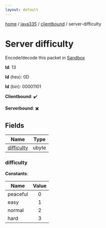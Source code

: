 ```yaml
---
layout: default
---
```


[home](/)  /  [java335](/protocol/java335)  /  [clientbound](/protocol/java335/clientbound)  /  server-difficulty

# Server difficulty

Encode/decode this packet in [Sandbox](../../../sandbox/java335#Clientbound.ServerDifficulty)

**Id**: 13

**Id** (hex): 0D

**Id** (bin): 00001101

**Clientbound**: ✔️

**Serverbound**: ✖️

## Fields

Name | Type
---|---
[difficulty](#difficulty) | ubyte

### difficulty

**Constants**:

Name | Value
---|:---:
peaceful | 0
easy | 1
normal | 2
hard | 3
